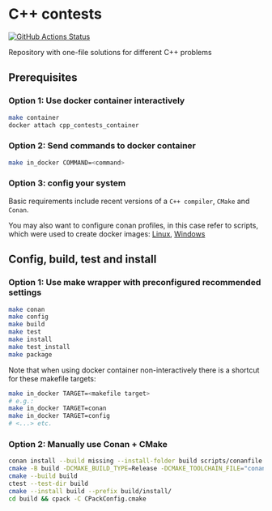 # C++ contests
[![GitHub Actions Status](https://github.com/rudenkornk/cpp_contests/actions/workflows/workflow.yml/badge.svg)](https://github.com/rudenkornk/cpp_contests/actions)

Repository with one-file solutions for different C++ problems

## Prerequisites
### Option 1: Use docker container interactively
```bash
make container
docker attach cpp_contests_container
```

### Option 2: Send commands to docker container
```bash
make in_docker COMMAND=<command>
```

### Option 3: config your system
Basic requirements include recent versions of a `C++ compiler`, `CMake` and `Conan`.

You may also want to configure conan profiles, in this case refer to scripts, which were used to create docker images:
[Linux](https://github.com/rudenkornk/docker_cpp#3-use-scripts-from-this-repository-to-setup-your-own-system),
[Windows](https://github.com/rudenkornk/docker_cpp_windows/#2-use-scripts-from-this-repository-to-setup-your-own-system)

## Config, build, test and install
### Option 1: Use make wrapper with preconfigured recommended settings
```bash
make conan
make config
make build
make test
make install
make test_install
make package
```
Note that when using docker container non-interactively there is a shortcut for these makefile targets:
```bash
make in_docker TARGET=<makefile target>
# e.g.:
make in_docker TARGET=conan
make in_docker TARGET=config
# <...> etc.
```


### Option 2: Manually use Conan + CMake
```bash
conan install --build missing --install-folder build scripts/conanfile.py
cmake -B build -DCMAKE_BUILD_TYPE=Release -DCMAKE_TOOLCHAIN_FILE="conan_toolchain.cmake"
cmake --build build
ctest --test-dir build
cmake --install build --prefix build/install/
cd build && cpack -C CPackConfig.cmake
```

